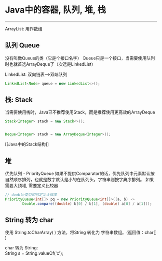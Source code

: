 # Java中的容器, 队列, 堆,  栈

---



ArrayList: 用作数组

## 队列 Queue
没有叫做Queue的类（它是个接口名字）
Queue只是一个接口，当需要使用队列时也就首选ArrayDeque了（次选是LinkedList）

LinkedList: 双向链表-->双端队列

```java
LinkedList<Node> queue = new LinkedList<>();

```

## 栈: Stack
当需要使用栈时，Java已不推荐使用Stack，而是推荐使用更高效的ArrayDeque

```java
Stack<Integer> stack = new Stack<>();


Deque<Integer> stack = new ArrayDeque<Integer>();
```


[[Java中的Stack结构]]



## 堆

优先队列 - PriorityQueue
如果不提供Comparator的话，优先队列中元素默认按自然顺序排列，也就是数字默认是小的在队列头，字符串则按字典序排列。
如果需要大顶堆, 需要定义比较器

```java
// double类型如何定义大根堆
PriorityQueue<int[]> pq = new PriorityQueue<int[]>((a, b) ->  
        Double.compare((double) b[0] / b[1], (double) a[0] / a[1]));

```

## String 转为 char

使用 String.toCharArray( ) 方法，将String 转化为 字符串数组。(返回值：char[] ) 

char 转为 String:  
String s = String.valueOf('c');







